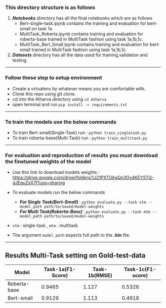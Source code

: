 ### This directory structure is as follows

1) ***Notebooks*** directory has all the final notebooks which are as follows
    * Bert-single-task.ipynb contains the training and evaluation for bert-small on task 1a
    * MultiTask_Roberta.ipynb contains training and evaluation for roberta-base trained in MultiTask fashion using task 1a,1b,1c.
    * MultiTask_Bert_Small.ipynb contains training and evaluation for bert-small trained in MultiTask fashion using task 1a,1b,1c.
2) ***Datasets*** directory has all the data used for training,validation and testing

***
### Follow these step to setup environment 

* Create a virtualenv by whatever means you are comfortable with.
* Clone this repo using git clone.
* cd into the Atharva directory using ```cd Atharva```
* open terminal and run ```pip install -r requirements.txt```
***
### To train the models use the below commands

* To train Bert-small(Single-Task) run : ```python train_singletask.py```
* To train roberta-base(Multi-Task) run : ```python train_multitask.py```
***
### For evaluation and reproduction of results you must download the finetuned weights of the model 
* Use this link to download models weights : https://drive.google.com/drive/folders/1J21PXTOAgQn3Ov4KEYSTQ-dJEguZxX7I?usp=sharing
* To evaluate models run the below commands
  * ***For Single Task(Bert-Small)***  : ```python evaluate.py --task stm --model_path path/to/saved/model-weights```
  * ***For Multi Task(Roberta-Base)*** : ```python evaluate.py --task mtm --model_path path/to/saved/model-weights```

* ```stm``` : single-task , ```mtm``` : multitask
* The argument ```model_path``` expects full path to the **.bin** file.  
***
## Results Multi-Task setting on Gold-test-data
|Model|Task-1a(F1-Score)|Task-1b(RMSE)|Task-1c(F1-score)|
|-----|-----------------|-------------|-----------------|
|Roberta-base|0.9465|1.127|0.5326|
|Bert-small|0.9129| 1.113| 0.4918|


